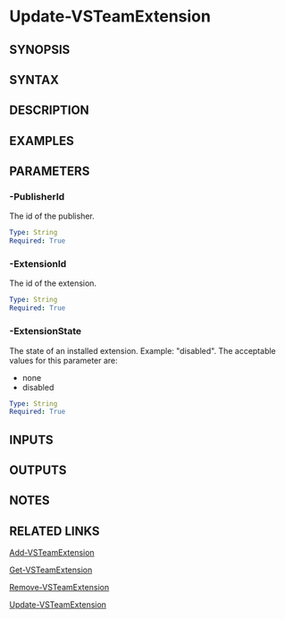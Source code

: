 <!-- #include "./common/header.md" -->

# Update-VSTeamExtension

## SYNOPSIS

<!-- #include "./synopsis/Update-VSTeamExtension.md" -->

## SYNTAX

## DESCRIPTION

<!-- #include "./synopsis/Update-VSTeamExtension.md" -->

## EXAMPLES

## PARAMETERS

### -PublisherId

The id of the publisher.

```yaml
Type: String
Required: True
```

### -ExtensionId

The id of the extension.

```yaml
Type: String
Required: True
```

### -ExtensionState

The state of an installed extension. Example: "disabled". The acceptable values for this parameter are:

- none
- disabled

```yaml
Type: String
Required: True
```

<!-- #include "./params/force.md" -->

## INPUTS

## OUTPUTS

## NOTES

<!-- #include "./common/prerequisites.md" -->

## RELATED LINKS

<!-- #include "./common/related.md" -->

[Add-VSTeamExtension](Add-VSTeamExtension.md)

[Get-VSTeamExtension](Get-VSTeamExtension.md)

[Remove-VSTeamExtension](Remove-VSTeamExtension.md)

[Update-VSTeamExtension](Update-VSTeamExtension.md)
